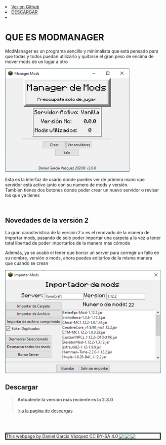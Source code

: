 <html> 
  <head>
  </head>
  <body>
    <div id="header">
        <nav>
          <li class="fork"><a href="{{ site.github.repository_url }}">Ver en Github</a></li>
          <li class="downloads"><a href="{{ site.github.releases_url }}">DESCARGAR</a></li>
          <!-- <li class="downloads"><a href="{{ site.github.tar_url }}">TAR</a></li> -->
          <li class="title"></li>
        </nav>
      </div><!-- end header -->
    <h1>QUE ES MODMANAGER</h1>
    <p>ModManager es un programa sencillo y minimalista que está pensado para que todas y todos puedan utilizarlo y quitarse el gran peso de encima de mover mods de un lugar a otro</p>
    <img src="https://github.com/XanaDevelops/ModManager/raw/master/docs/Images/ModManager.png" alt="Captura de pantalla de ModManager">
    <p>Esta es la interfaz de usario donde puedes ver de primera mano que servidor está activo junto con su numero de mods y versión.<br>
    Tambíen tienes dos botones donde poder crear un nuevo servidor o revisar los que ya tienes</p>
    <br>
    <h2>Novedades de la versión 2</h2>
    <p>La gran característica de la versión 2.x es el renovado de la manera de importar mods, pasando de solo poder importar una carpeta a la vez a tener total libertad de poder importarlos de la manera más cómoda</p>
    <p>Además, ya se acabó el tener que borrar un server para corregir un fallo en su nombre, versión o mods, ahora puedes editarlos de la misma manera que cuando se crean</p>
    <img src="https://github.com/XanaDevelops/ModManager/raw/master/docs/Images/ModImporter.png" alt="Captura de pantalla de ModManager">
    <br>
    <h2>Descargar</h2>
    <blockquote>
      <h4>Actualente la versión más reciente es la 2.3.0</h4>
      <a href="https://github.com/XanaDevelops/ModManager/releases/">Ir a la pagina de descargas</a>
    </blockquote>
    <br>
    <br>
    <p style="border-style:solid" xmlns:dct="http://purl.org/dc/terms/" xmlns:cc="http://creativecommons.org/ns#" class="license-text">This webpage by <span rel="cc:attributionName">Daniel García Vázquez </span>CC BY-SA 4.0<a href="https://creativecommons.org/licenses/by-sa/4.0"><img style="height:22px!important;margin-left: 3px;vertical-align:text-bottom;" src="https://search.creativecommons.org/static/img/cc_icon.svg" /><img  style="height:22px!important;margin-left: 3px;vertical-align:text-bottom;" src="https://search.creativecommons.org/static/img/cc-by_icon.svg" /><img  style="height:22px!important;margin-left: 3px;vertical-align:text-bottom;" src="https://search.creativecommons.org/static/img/cc-sa_icon.svg" /></a></p>
  </body>
</html>
